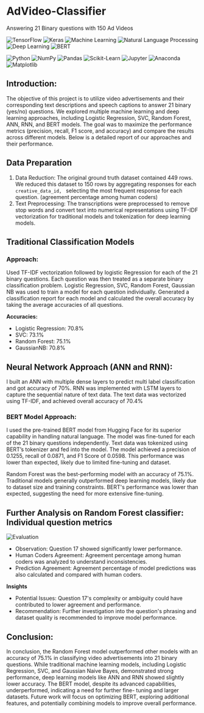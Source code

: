 # AdVideo-Classifier
Answering 21 Binary questions with 150 Ad Videos

![TensorFlow](https://img.shields.io/badge/TensorFlow-FF6F00?style=for-the-badge&logo=tensorflow&logoColor=white)
![Keras](https://img.shields.io/badge/Keras-D00000?style=for-the-badge&logo=keras&logoColor=white)
![Machine Learning](https://img.shields.io/badge/Machine_Learning-0078D4?style=for-the-badge&logo=machine-learning&logoColor=white)
![Natural Language Processing](https://img.shields.io/badge/Natural_Language_Processing-008080?style=for-the-badge&logo=natural-language-processing&logoColor=white)
![Deep Learning](https://img.shields.io/badge/Deep_Learning-FF5733?style=for-the-badge&logo=deep-learning&logoColor=white)
![BERT](https://img.shields.io/badge/BERT-0096FF?style=for-the-badge&logo=bert&logoColor=white)
<p>
  <img src="https://img.shields.io/badge/Python-3776AB?style=for-the-badge&logo=python&logoColor=white" alt="Python">
  <img src="https://img.shields.io/badge/NumPy-013243?style=for-the-badge&logo=numpy&logoColor=white" alt="NumPy">
  <img src="https://img.shields.io/badge/Pandas-150458?style=for-the-badge&logo=pandas&logoColor=white" alt="Pandas">
  <img src="https://img.shields.io/badge/Scikit--Learn-F7931E?style=for-the-badge&logo=scikit-learn&logoColor=white" alt="Scikit-Learn">
  <img src="https://img.shields.io/badge/Jupyter-F37626?style=for-the-badge&logo=jupyter&logoColor=white" alt="Jupyter">
  <img src="https://img.shields.io/badge/Anaconda-44A833?style=for-the-badge&logo=anaconda&logoColor=white" alt="Anaconda">
  <img src="https://img.shields.io/badge/Matplotlib-3C5280?style=for-the-badge&logo=matplotlib&logoColor=white" alt="Matplotlib">
</p>


## Introduction:
The objective of this project is to utilize video advertisements and their corresponding text descriptions and speech captions to answer 21 binary (yes/no) questions. We explored multiple machine learning and deep learning approaches, including Logistic Regression, SVC, Random Forest, ANN, RNN, and BERT models. The goal was to maximize the performance metrics (precision, recall, F1 score, and accuracy) and compare the results across different models. Below is a detailed report of our approaches and their performance.

## Data Preparation
1. Data Reduction: The original ground truth dataset contained 449 rows. We reduced this dataset to 150 rows by aggregating responses for each `creative_data_id, ` selecting the most frequent response for each question. (agreement percentage among human coders)
2. Text Preprocessing: The transcriptions were preprocessed to remove stop words and convert text into numerical representations using TF-IDF vectorization for traditional models and tokenization for deep learning models.

## Traditional Classification Models
### Approach: 
Used TF-IDF vectorization followed by logistic Regression for each of the 21 binary questions. Each question was then treated as a separate binary classification problem. Logistic Regression, SVC, Random Forest, Gaussian NB was used to train a model for each question individually. Generated a classification report for each model and calculated the overall accuracy by taking the average accuracies of all questions.

**Accuracies:**
- Logistic Regression: 70.8%
- SVC: 73.1%
- Random Forest: 75.1%
- GaussianNB: 70.8%
  
## Neural Network Approach (ANN and RNN):
I built an ANN with multiple dense layers to predict multi label classification and got accuracy of 70%. RNN was implemented with LSTM layers to capture the sequential nature of text data. The text data was vectorized using TF-IDF, and achieved overall accuracy of 70.4%

### BERT Model Approach:
I used the pre-trained BERT model from Hugging Face for its superior capability in handling natural language. The model was fine-tuned for each of the 21 binary questions independently. Text data was tokenized using BERT’s tokenizer and fed into the model. The model achieved a precision of 0.1255, recall of 0.0871, and F1 Score of 0.0598. This performance was lower than expected, likely due to limited fine-tuning and dataset.

Random Forest was the best-performing model with an accuracy of 75.1%. Traditional models generally outperformed deep learning models, likely due to dataset size and training constraints. BERT's performance was lower than expected, suggesting the need for more extensive fine-tuning.

## Further Analysis on Random Forest classifier: Individual question metrics

![Evaluation](https://github.com/user-attachments/assets/08e7d8b7-e168-47e1-95d3-dcdc24ff1835)

  
- Observation: Question 17 showed significantly lower performance.
- Human Coders Agreement: Agreement percentage among human coders was analyzed to understand inconsistencies.
- Prediction Agreement: Agreement percentage of model predictions was also calculated and compared with human coders.

**Insights**
- Potential Issues: Question 17's complexity or ambiguity could have contributed to lower agreement and performance.
- Recommendation: Further investigation into the question's phrasing and dataset quality is recommended to improve model performance.
  
## Conclusion:
In conclusion, the Random Forest model outperformed other models with an accuracy of 75.1% in classifying video advertisements into 21 binary questions. While traditional machine learning models, including Logistic Regression, SVC, and Gaussian Naive Bayes, demonstrated strong performance, deep learning models like ANN and RNN showed slightly lower accuracy. The BERT model, despite its advanced capabilities, underperformed, indicating a need for further fine- tuning and larger datasets. Future work will focus on optimizing BERT, exploring additional features, and potentially combining models to improve overall performance.

